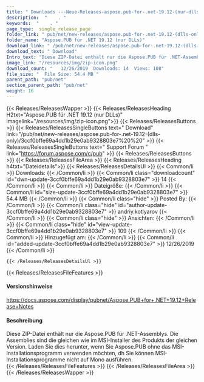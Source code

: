 ```yaml
---
title: " Downloads ---Neue-Releases-aspose.pub-for-.net-19.12-(nur-dlls) . "
description:  "    . " 
keywords:  "    . " 
page_type:  single_release_page
folder_link: " pub/net/new-releases/aspose.pub-for-.net-19.12-(dlls-only)/"
folder_name: "Aspose.PUB für .NET 19.12 (nur DLLs)"
download_link: " /pub/net/new-releases/aspose.pub-for-.net-19.12-(dlls-only)/3ccf0bffe69a4dd1b29e0ab9328803e7"
download_text: " Download"
Intro_text: "Diese ZIP-Datei enthält nur die Aspose.PUB für .NET-Assemblys. Die Versammlungen ..."
image_link: "/resources/img/zip-icon.png"
download_count: "   12/26/2019  Downloads: 14  Views: 108"
file_size: "  File Size: 54.4 MB "
parent_path: "pub/net"
section_parent_path: "pub/net"
weight: 16
---
```


{{< Releases/ReleasesWapper >}}
  {{< Releases/ReleasesHeading H2txt="Aspose.PUB für .NET 19.12 (nur DLLs)" imagelink="/resources/img/zip-icon.png">}}
  {{< Releases/ReleasesButtons >}}
    {{< Releases/ReleasesSingleButtons text=" Download" link="/pub/net/new-releases/aspose.pub-for-.net-19.12-(dlls-only)/3ccf0bffe69a4dd1b29e0ab9328803e7%20%20" >}}
    {{< Releases/ReleasesSingleButtons text=" Support Forum " link="https://forum.aspose.com/c/pub" >}}
  {{< Releases/ReleasesButtons >}}
  {{< Releases/ReleasesFileArea >}}
    {{< Releases/ReleasesHeading h4txt="Dateidetails">}}
    {{< Releases/ReleasesDetailsUl >}}
            {{< Common/li >}} Downloads: {{< /Common/li >}}
      {{< Common/li class="downloadcount" id="dwn-update-3ccf0bffe69a4dd1b29e0ab9328803e7" >}} 14 {{< /Common/li >}}
      {{< Common/li >}} Dateigröße: {{< /Common/li >}}
      {{< Common/li id="size-update-3ccf0bffe69a4dd1b29e0ab9328803e7" >}} 54.4 MB {{< /Common/li >}} 
      {{< Common/li  class="hide" >}} Posted By: {{< /Common/li >}} 
      {{< Common/li class="hide" id="author-update-3ccf0bffe69a4dd1b29e0ab9328803e7" >}} andriy.kotlyarov {{< /Common/li >}}
      {{< Common/li class="hide" >}} Ansichten: {{< /Common/li >}}
      {{< Common/li class="hide" id="view-update-3ccf0bffe69a4dd1b29e0ab9328803e7" >}} 109 {{< /Common/li >}}
      {{< Common/li >}} Hinzugefügt am: {{< /Common/li >}}
      {{< Common/li id="added-update-3ccf0bffe69a4dd1b29e0ab9328803e7" >}} 12/26/2019 {{< /Common/li >}} 

    {{< /Releases/ReleasesDetailsUl >}}

  {{< Releases/ReleasesFileFeatures >}}
      <h4>Versionshinweise</h4><div> <a href="https://docs.aspose.com/display/pubnet/Aspose.PUB+for+.NET+19.12+Release+Notes">https://docs.aspose.com/display/pubnet/Aspose.PUB+for+.NET+19.12+Release+Notes</a></div><h4> Beschreibung</h4><div class="HTMLDescription"> Diese ZIP-Datei enthält nur die Aspose.PUB für .NET-Assemblys. Die Assemblies sind die gleichen wie im MSI-Installer des Produkts der gleichen Version. Laden Sie dies herunter, wenn Sie Aspose.PUB ohne das MSI-Installationsprogramm verwenden möchten, dh Sie können MSI-Installationsprogramme nicht auf Mono ausführen.</div>
  {{< /Releases/ReleasesFileFeatures >}}
 {{< /Releases/ReleasesFileArea >}}
{{< /Releases/ReleasesWapper >}}



